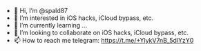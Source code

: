 - 👋 Hi, I’m @spald87
- 👀 I’m interested in iOS hacks, iCloud bypass, etc.
- 🌱 I’m currently learning ...
- 💞️ I’m looking to collaborate on iOS hacks, iCloud bypass, etc.
- 📫 How to reach me telegram: https://t.me/+YlykV7nB_5dlYzY0

<!---
spald87/spald87 is a ✨ special ✨ repository because its `README.md` (this file) appears on your GitHub profile.
You can click the Preview link to take a look at your changes.
--->
